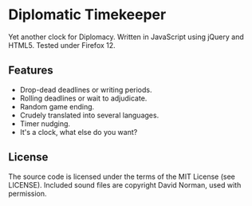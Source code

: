 Diplomatic Timekeeper
=====================
Yet another clock for Diplomacy.
Written in JavaScript using jQuery and HTML5.
Tested under Firefox 12.

Features
--------
* Drop-dead deadlines or writing periods.
* Rolling deadlines or wait to adjudicate.
* Random game ending.
* Crudely translated into several languages.
* Timer nudging.
* It's a clock, what else do you want?

License
-------
The source code is licensed under the terms of the MIT License (see LICENSE).
Included sound files are copyright David Norman, used with permission.
